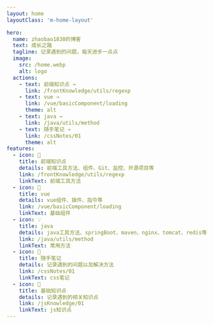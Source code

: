 ```yaml
---
layout: home
layoutClass: 'm-home-layout'

hero:
  name: zhaobao1830的博客
  text: 成长之路
  tagline: 记录遇到的问题，每天进步一点点
  image:
    src: /home.webp
    alt: logo
  actions:
    - text: 前端知识点 →
      link: /frontKnowledge/utils/regexp
    - text: vue →
      link: /vue/basicComponent/loading
      theme: alt
    - text: java →
      link: /java/utils/method
    - text: 随手笔记 →
      link: /cssNotes/01
      theme: alt
features:
  - icon: 📖
    title: 前端知识点
    details: 前端工具方法、组件、Git、监控、开源项目等
    link: /frontKnowledge/utils/regexp
    linkText: 前端工具方法
  - icon: 📘
    title: vue
    details: vue组件、插件、指令等
    link: /vue/basicComponent/loading
    linkText: 基础组件
  - icon: 💡
    title: java
    details: java工具方法、springBoot、maven、nginx、tomcat、redis等
    link: /java/utils/method
    linkText: 常用方法
  - icon: 🧰
    title: 随手笔记
    details: 记录遇到的问题以及解决方法
    link: /cssNotes/01
    linkText: css笔记
  - icon: 🐞
    title: 基础知识点
    details: 记录遇到的相关知识点
    link: /jsKnowledge/01
    linkText: js知识点
---
```

